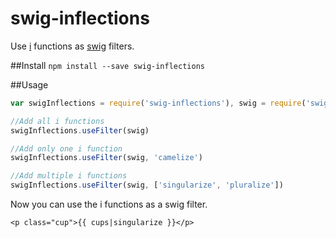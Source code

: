 # swig-inflections

Use [i](https://www.npmjs.com/package/i) functions as [swig](http://paularmstrong.github.io/swig/) filters.

##Install
`npm install --save swig-inflections`

##Usage

```javascript
var swigInflections = require('swig-inflections'), swig = require('swig')

//Add all i functions
swigInflections.useFilter(swig)

//Add only one i function
swigInflections.useFilter(swig, 'camelize')

//Add multiple i functions
swigInflections.useFilter(swig, ['singularize', 'pluralize'])
```

Now you can use the i functions as a swig filter.

```swig
<p class="cup">{{ cups|singularize }}</p>
```